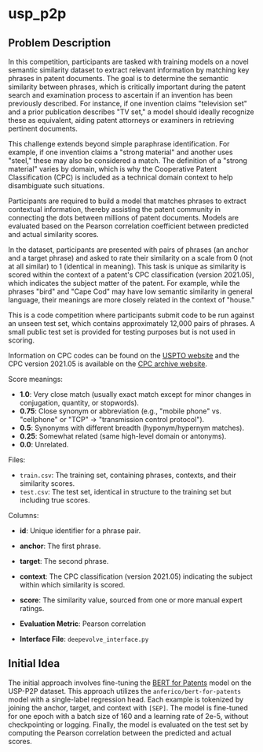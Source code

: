 # usp_p2p

## Problem Description

In this competition, participants are tasked with training models on a novel semantic similarity dataset to extract relevant information by matching key phrases in patent documents. The goal is to determine the semantic similarity between phrases, which is critically important during the patent search and examination process to ascertain if an invention has been previously described. For instance, if one invention claims "television set" and a prior publication describes "TV set," a model should ideally recognize these as equivalent, aiding patent attorneys or examiners in retrieving pertinent documents.

This challenge extends beyond simple paraphrase identification. For example, if one invention claims a "strong material" and another uses "steel," these may also be considered a match. The definition of a "strong material" varies by domain, which is why the Cooperative Patent Classification (CPC) is included as a technical domain context to help disambiguate such situations.

Participants are required to build a model that matches phrases to extract contextual information, thereby assisting the patent community in connecting the dots between millions of patent documents. Models are evaluated based on the Pearson correlation coefficient between predicted and actual similarity scores.

In the dataset, participants are presented with pairs of phrases (an anchor and a target phrase) and asked to rate their similarity on a scale from 0 (not at all similar) to 1 (identical in meaning). This task is unique as similarity is scored within the context of a patent's CPC classification (version 2021.05), which indicates the subject matter of the patent. For example, while the phrases "bird" and "Cape Cod" may have low semantic similarity in general language, their meanings are more closely related in the context of "house."

This is a code competition where participants submit code to be run against an unseen test set, which contains approximately 12,000 pairs of phrases. A small public test set is provided for testing purposes but is not used in scoring.

Information on CPC codes can be found on the [USPTO website](https://www.uspto.gov/) and the CPC version 2021.05 is available on the [CPC archive website](https://www.cooperativepatentclassification.org/).

Score meanings:
- **1.0**: Very close match (usually exact match except for minor changes in conjugation, quantity, or stopwords).
- **0.75**: Close synonym or abbreviation (e.g., "mobile phone" vs. "cellphone" or "TCP" → "transmission control protocol").
- **0.5**: Synonyms with different breadth (hyponym/hypernym matches).
- **0.25**: Somewhat related (same high-level domain or antonyms).
- **0.0**: Unrelated.

Files:
- `train.csv`: The training set, containing phrases, contexts, and their similarity scores.
- `test.csv`: The test set, identical in structure to the training set but including true scores.

Columns:
- **id**: Unique identifier for a phrase pair.
- **anchor**: The first phrase.
- **target**: The second phrase.
- **context**: The CPC classification (version 2021.05) indicating the subject within which similarity is scored.
- **score**: The similarity value, sourced from one or more manual expert ratings.

- **Evaluation Metric**: Pearson correlation
- **Interface File**: `deepevolve_interface.py`

## Initial Idea

The initial approach involves fine-tuning the [BERT for Patents](https://huggingface.co/anferico/bert-for-patents) model on the USP-P2P dataset. This approach utilizes the `anferico/bert-for-patents` model with a single-label regression head. Each example is tokenized by joining the anchor, target, and context with `[SEP]`. The model is fine-tuned for one epoch with a batch size of 160 and a learning rate of 2e-5, without checkpointing or logging. Finally, the model is evaluated on the test set by computing the Pearson correlation between the predicted and actual scores.